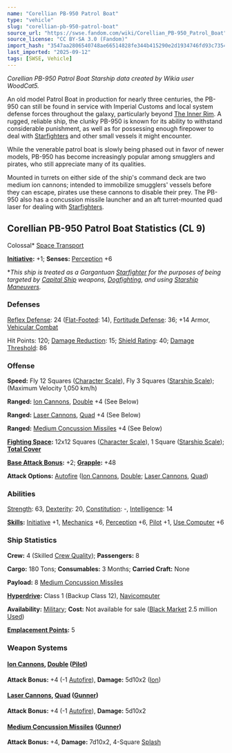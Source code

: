```yaml
---
name: "Corellian PB-950 Patrol Boat"
type: "vehicle"
slug: "corellian-pb-950-patrol-boat"
source_url: "https://swse.fandom.com/wiki/Corellian_PB-950_Patrol_Boat"
source_license: "CC BY-SA 3.0 (Fandom)"
import_hash: "3547aa2806540748ae66514828fe344b415290e2d1934746fd93c7354a3b0d89"
last_imported: "2025-09-12"
tags: [SWSE, Vehicle]
---
```

*Corellian PB-950 Patrol Boat Starship data created by Wikia user WoodCat5.*

An old model Patrol Boat in production for nearly three centuries, the PB-950 can still be found in service with Imperial Customs and local system defense forces throughout the galaxy, particularly beyond [The Inner Rim](https://swse.fandom.com/wiki/The_Inner_Rim). A rugged, reliable ship, the clunky PB-950 is known for its ability to withstand considerable punishment, as well as for possessing enough firepower to deal with [Starfighters](https://swse.fandom.com/wiki/Starfighters) and other small vessels it might encounter.

While the venerable patrol boat is slowly being phased out in favor of newer models, PB-950 has become increasingly popular among smugglers and pirates, who still appreciate many of its qualities.

Mounted in turrets on either side of the ship's command deck are two medium ion cannons; intended to immobilize smugglers' vessels before they can escape, pirates use these cannons to disable their prey. The PB-950 also has a concussion missile launcher and an aft turret-mounted quad laser for dealing with [Starfighters](https://swse.fandom.com/wiki/Starfighters).
## Corellian PB-950 Patrol Boat Statistics (CL 9)
Colossal* [Space Transport](https://swse.fandom.com/wiki/Space_Transport)

**[Initiative](https://swse.fandom.com/wiki/Initiative):** +1; **Senses:** [Perception](https://swse.fandom.com/wiki/Perception) +6

**This ship is treated as a Gargantuan [Starfighter](https://swse.fandom.com/wiki/Starfighter) for the purposes of being targeted by [Capital Ship](https://swse.fandom.com/wiki/Capital_Ship) weapons, [Dogfighting](https://swse.fandom.com/wiki/Dogfighting), and using [Starship Maneuvers](https://swse.fandom.com/wiki/Starship_Maneuvers).*
### Defenses
[Reflex Defense](https://swse.fandom.com/wiki/Reflex_Defense_(Vehicles)): 24 ([Flat-Footed](https://swse.fandom.com/wiki/Flat-Footed): 14), [Fortitude Defense](https://swse.fandom.com/wiki/Fortitude_Defense_(Vehicles)): 36; +14 Armor, [Vehicular Combat](https://swse.fandom.com/wiki/Vehicular_Combat)

Hit Points: 120; [Damage Reduction](https://swse.fandom.com/wiki/Damage_Reduction): 15; [Shield Rating](https://swse.fandom.com/wiki/Shield_Rating): 40; [Damage Threshold](https://swse.fandom.com/wiki/Damage_Threshold_(Vehicles)): 86
### Offense
**Speed:** Fly 12 Squares ([Character Scale](https://swse.fandom.com/wiki/Character_Scale)), Fly 3 Squares ([Starship Scale](https://swse.fandom.com/wiki/Starship_Scale)); (Maximum Velocity 1,050 km/h)

**Ranged:** [Ion Cannons](https://swse.fandom.com/wiki/Ion_Cannons), [Double](https://swse.fandom.com/wiki/Double) +4 (See Below)

**Ranged:** [Laser Cannons](https://swse.fandom.com/wiki/Laser_Cannons), [Quad](https://swse.fandom.com/wiki/Quad) +4 (See Below)

**Ranged:** [Medium Concussion Missiles](https://swse.fandom.com/wiki/Medium_Concussion_Missiles) +4 (See Below)

**[Fighting Space](https://swse.fandom.com/wiki/Fighting_Space):** 12x12 Squares ([Character Scale](https://swse.fandom.com/wiki/Character_Scale)), 1 Square ([Starship Scale](https://swse.fandom.com/wiki/Starship_Scale)); **[Total Cover](https://swse.fandom.com/wiki/Total_Cover)**

**[Base Attack Bonus](https://swse.fandom.com/wiki/Base_Attack_Bonus):** +2; **[Grapple](https://swse.fandom.com/wiki/Grapple):** +48

**Attack Options:** [Autofire](https://swse.fandom.com/wiki/Autofire_(Vehicle_Combat)) ([Ion Cannons](https://swse.fandom.com/wiki/Ion_Cannons), [Double](https://swse.fandom.com/wiki/Double); [Laser Cannons](https://swse.fandom.com/wiki/Laser_Cannons), [Quad](https://swse.fandom.com/wiki/Quad))

### Abilities
[Strength](https://swse.fandom.com/wiki/Strength): 63, [Dexterity](https://swse.fandom.com/wiki/Dexterity): 20, [Constitution](https://swse.fandom.com/wiki/Constitution): -, [Intelligence](https://swse.fandom.com/wiki/Intelligence): 14

**[Skills](https://swse.fandom.com/wiki/Skills):** [Initiative](https://swse.fandom.com/wiki/Initiative) +1, [Mechanics](https://swse.fandom.com/wiki/Mechanics) +6, [Perception](https://swse.fandom.com/wiki/Perception) +6, [Pilot](https://swse.fandom.com/wiki/Pilot) +1, [Use Computer](https://swse.fandom.com/wiki/Use_Computer) +6

### Ship Statistics
**Crew:** 4 (Skilled [Crew Quality](https://swse.fandom.com/wiki/Crew_Quality)); **Passengers:** 8

**Cargo:** 180 Tons; **Consumables:** 3 Months; **Carried Craft:** None

**Payload:** 8 [Medium Concussion Missiles](https://swse.fandom.com/wiki/Medium_Concussion_Missiles)

**[Hyperdrive](https://swse.fandom.com/wiki/Hyperdrive):** Class 1 (Backup Class 12), [Navicomputer](https://swse.fandom.com/wiki/Navicomputer)

**Availability:** [Military](https://swse.fandom.com/wiki/Military); **Cost:** Not available for sale ([Black Market](https://swse.fandom.com/wiki/Black_Market) 2.5 million [Used](https://swse.fandom.com/wiki/Used))

**[Emplacement Points](https://swse.fandom.com/wiki/Emplacement_Points):** 5
### Weapon Systems
#### **[Ion Cannons](https://swse.fandom.com/wiki/Ion_Cannons), [Double](https://swse.fandom.com/wiki/Double) ([Pilot](https://swse.fandom.com/wiki/Pilot_(Vehicle_Combat)))**
**Attack Bonus:** +4 (-1 [Autofire](https://swse.fandom.com/wiki/Autofire_(Vehicle_Combat))), **Damage:** 5d10x2 ([Ion](https://swse.fandom.com/wiki/Ion))
#### **[Laser Cannons](https://swse.fandom.com/wiki/Laser_Cannons), [Quad](https://swse.fandom.com/wiki/Quad) ([Gunner](https://swse.fandom.com/wiki/Gunner))**
**Attack Bonus:** +4 (-1 [Autofire](https://swse.fandom.com/wiki/Autofire_(Vehicle_Combat))), **Damage:** 5d10x2
#### **[Medium Concussion Missiles](https://swse.fandom.com/wiki/Medium_Concussion_Missiles) ([Gunner](https://swse.fandom.com/wiki/Gunner))**
**Attack Bonus:** +4, **Damage:** 7d10x2, 4-Square [Splash](https://swse.fandom.com/wiki/Splash)